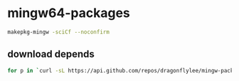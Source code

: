 # mingw64-packages

```bash
makepkg-mingw -sciCf --noconfirm
```

## download depends

```bash
for p in `curl -sL https://api.github.com/repos/dragonflylee/mingw-packages/releases/tags/MINGW64 | grep browser_download_url | cut -d\" -f4`; do curl -sLO $p; done
```